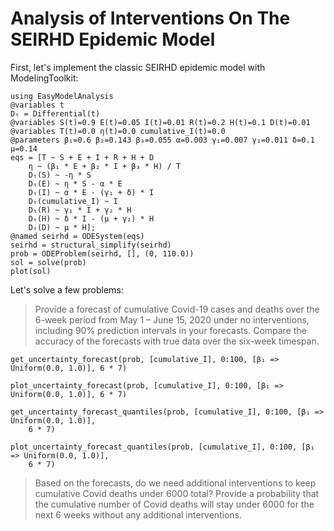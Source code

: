 # Analysis of Interventions On The SEIRHD Epidemic Model

First, let's implement the classic SEIRHD epidemic model with ModelingToolkit:

```@example seirhd
using EasyModelAnalysis
@variables t
Dₜ = Differential(t)
@variables S(t)=0.9 E(t)=0.05 I(t)=0.01 R(t)=0.2 H(t)=0.1 D(t)=0.01
@variables T(t)=0.0 η(t)=0.0 cumulative_I(t)=0.0
@parameters β₁=0.6 β₂=0.143 β₃=0.055 α=0.003 γ₁=0.007 γ₂=0.011 δ=0.1 μ=0.14
eqs = [T ~ S + E + I + R + H + D
    η ~ (β₁ * E + β₂ * I + β₃ * H) / T
    Dₜ(S) ~ -η * S
    Dₜ(E) ~ η * S - α * E
    Dₜ(I) ~ α * E - (γ₁ + δ) * I
    Dₜ(cumulative_I) ~ I
    Dₜ(R) ~ γ₁ * I + γ₂ * H
    Dₜ(H) ~ δ * I - (μ + γ₂) * H
    Dₜ(D) ~ μ * H];
@named seirhd = ODESystem(eqs)
seirhd = structural_simplify(seirhd)
prob = ODEProblem(seirhd, [], (0, 110.0))
sol = solve(prob)
plot(sol)
```

Let's solve a few problems:

> Provide a forecast of cumulative Covid-19 cases and deaths over the 6-week period from May 1 – June 15, 2020 under no interventions, including 90% prediction intervals in your forecasts. Compare the accuracy of the forecasts with true data over the six-week timespan.

```@example seirhd
get_uncertainty_forecast(prob, [cumulative_I], 0:100, [β₁ => Uniform(0.0, 1.0)], 6 * 7)
```

```@example seirhd
plot_uncertainty_forecast(prob, [cumulative_I], 0:100, [β₁ => Uniform(0.0, 1.0)], 6 * 7)
```

```@example seirhd
get_uncertainty_forecast_quantiles(prob, [cumulative_I], 0:100, [β₁ => Uniform(0.0, 1.0)],
    6 * 7)
```

```@example seirhd
plot_uncertainty_forecast_quantiles(prob, [cumulative_I], 0:100, [β₁ => Uniform(0.0, 1.0)],
    6 * 7)
```

> Based on the forecasts, do we need additional interventions to keep cumulative Covid deaths under 6000 total? Provide a probability that the cumulative number of Covid deaths will stay under 6000 for the next 6 weeks without any additional interventions.
